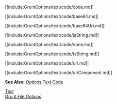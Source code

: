 [[include:GruntOptions/text/code/code.md]]

[[include:GruntOptions/text/code/base64.md]]

[[include:GruntOptions/text/code/base64Uri.md]]

[[include:GruntOptions/text/code/jsString.md]]

[[include:GruntOptions/text/code/none.md]]

[[include:GruntOptions/text/code/tsString.md]]

[[include:GruntOptions/text/code/uri.md]]

[[include:GruntOptions/text/code/uriComponent.md]]

**See Also:** [Options Text Code](/grunt-build-include/pages/Docs/Options/text/code/index.html)

[Text](../index.html)  
[Grunt File Options](../../index.html)